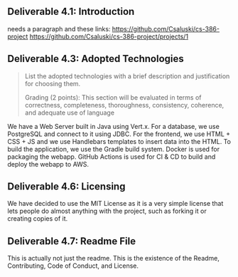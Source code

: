 ## Deliverable 4.1: Introduction

needs a paragraph and these links:
https://github.com/Csaluski/cs-386-project
https://github.com/Csaluski/cs-386-project/projects/1

## Deliverable 4.3: Adopted Technologies

> List the adopted technologies with a brief description and justification for choosing them.
> 
> Grading (2 points): This section will be evaluated in terms of correctness, completeness, thoroughness, consistency, coherence, and adequate use of language

We have a Web Server built in Java using Vert.x. For a database, we use PostgreSQL and connect to it using JDBC. For the frontend, we use HTML + CSS + JS and we use Handlebars templates to insert data into the HTML. To build the application, we use the Gradle build system. Docker is used for packaging the webapp. GitHub Actions is used for CI & CD to build and deploy the webapp to AWS.

## Deliverable 4.6: Licensing

We have decided to use the MIT License as it is a very simple license that lets people do almost anything with the project, such as forking it or creating copies of it.

## Deliverable 4.7: Readme File

This is actually not just the readme. This is the existence of the Readme, Contributing, Code of Conduct, and License.
